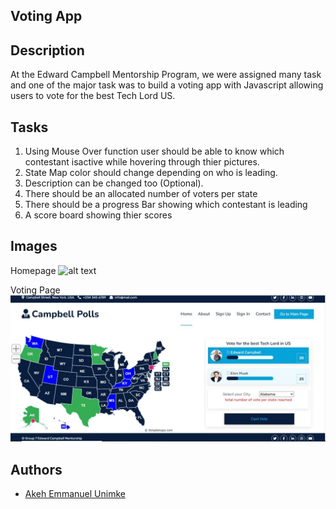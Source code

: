 ## Voting App

## Description
At the Edward Campbell Mentorship Program, we were assigned many task and one of the major task was to build a voting app with Javascript allowing users to vote for the best Tech Lord US.

## Tasks
1. Using Mouse Over function user should be able to know which contestant isactive while hovering through thier pictures.
1. State Map color should change depending on who is leading.
1. Description can be changed too (Optional).
1. There should be an allocated number of voters per state
1. There should be a progress Bar showing which contestant is leading
1. A score board showing thier scores

## Images
Homepage
![alt text](img/homepage.gif)

Voting Page
![alt text](img/votepage.JPG)

## Authors
- [Akeh Emmanuel Unimke](https://github.com/Akeh9ja)

